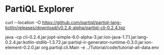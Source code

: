 # PartiQL Explorer

curl --location -O https://github.com/partiql/partiql-lang-kotlin/releases/download/v0.2.4-alpha/partiql-cli-0.2.4.tgz

java -cp cli-0.2.4.jar:jopt-simple-6.0-alpha-3.jar:ion-java-1.7.1.jar:lang-0.2.4.jar:kotlin-stdlib-1.3.72.jar:partiql-ir-generator-runtime-0.3.0.jar:ion-element-0.2.0.jar org.partiql.cli.Main -e ../Tutorial/code/tutorial-all-data.env

